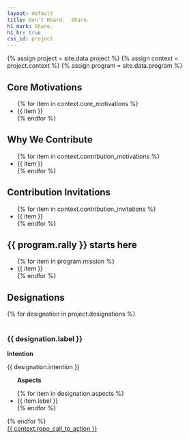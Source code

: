 ```yaml
---
layout: default
title: Don't Hoard.  Share.
h1_mark: Share.
h1_hr: true
css_id: project
---
```


{% assign project = site.data.project %}
{% assign context = project.context %}
{% assign program = site.data.program %}

<section>
  <h2>Core Motivations </h2>
  <ul>
    {% for item in context.core_motivations %}
      <li>{{ item }}</li>
    {% endfor %}
  </ul>
</section>

<section>
  <h2>Why We Contribute</h2>
  <ul>
    {% for item in context.contribution_motivations %}
      <li>{{ item }}</li>
    {% endfor %}
  </ul>
</section>

<section>
  <h2>Contribution Invitations</h2>
  <ul>
    {% for item in context.contribution_invitations %}
      <li>{{ item }}</li>
    {% endfor %}
  </ul>
</section>

<section>
  <h2>{{ program.rally }} starts here</h2>
  <ul>
    {% for item in program.mission %}
      <li>{{ item }}</li>
    {% endfor %}
  </ul>
</section>

<section>
  <h2>Designations</h2>
  {% for designation in project.designations %}
    <br>
    <br>
    <h3>{{ designation.label }}</h3>
    <p><strong>Intention</strong></p> <p>{{ designation.intention }}</p>
     <ul>
        <p><strong>Aspects</strong></p>
        {% for item in designation.aspects %}
          <li>{{ item.label }}</li>
        {% endfor %}
      </ul>
  {% endfor %}
</section>

<div class="md-cta-group">
  <a href="{{ site.repo_url }}">{{ context.repo_call_to_action }}</a>
</div>
